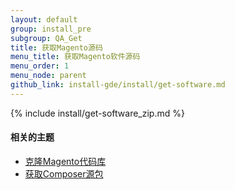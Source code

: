 ```yaml
---
layout: default
group: install_pre
subgroup: QA_Get
title: 获取Magento源码
menu_title: 获取Magento软件源码
menu_order: 1
menu_node: parent
github_link: install-gde/install/get-software.md
---
```


{% include install/get-software_zip.md %}

#### 相关的主题

*	<a href="{{ site.gdeurl }}install-gde/prereq/dev_install.html">克隆Magento代码库</a>
*	<a href="{{ site.gdeurl }}install-gde/prereq/integrator_install.html">获取Composer源包</a>
